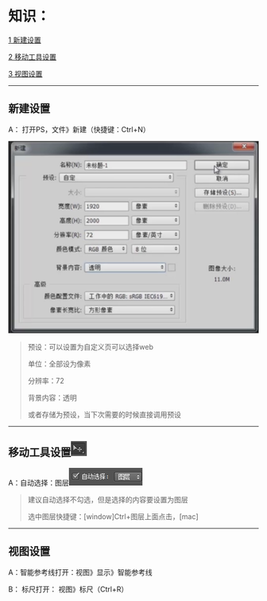 # 知识：

[ 1 新建设置](#新建设置)

[2 移动工具设置](#移动工具设置)

[3 视图设置](#视图设置)

---

## 新建设置

A： 打开PS，文件》新建（快捷键：Ctrl+N）

![](/assets/slice-new01.png)

> 预设：可以设置为自定义页可以选择web
>
> 单位：全部设为像素
>
> 分辨率：72
>
> 背景内容：透明
>
> 或者存储为预设，当下次需要的时候直接调用预设

---

## 移动工具设置![](/assets/slice-interface-move01.png)

A：自动选择：图层![](/assets/slice-interface-move02.png)

> 建议自动选择不勾选，但是选择的内容要设置为图层
>
> 选中图层快捷键：\[window\]Ctrl+图层上面点击，\[mac\]

---

## 视图设置

A：智能参考线打开：视图》显示》智能参考线

B： 标尺打开： 视图》标尺（Ctrl+R）



